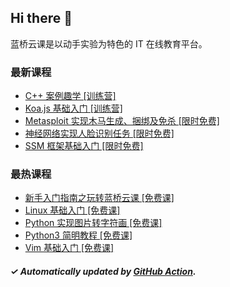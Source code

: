 ## Hi there 👋

蓝桥云课是以动手实验为特色的 IT 在线教育平台。

### 最新课程

<!-- LATEST:START -->
- [C++ 案例趣学 [训练营]](https://www.lanqiao.cn/courses/9292/)
- [Koa.js 基础入门 [训练营]](https://www.lanqiao.cn/courses/5000/)
- [Metasploit 实现木马生成、捆绑及免杀 [限时免费]](https://www.lanqiao.cn/courses/715/)
- [神经网络实现人脸识别任务 [限时免费]](https://www.lanqiao.cn/courses/707/)
- [SSM 框架基础入门 [限时免费]](https://www.lanqiao.cn/courses/817/)
<!-- LATEST:END -->

### 最热课程

<!-- HOTEST:START -->
- [新手入门指南之玩转蓝桥云课 [免费课]](https://www.lanqiao.cn/courses/63/)
- [Linux 基础入门 [免费课]](https://www.lanqiao.cn/courses/1/)
- [Python 实现图片转字符画 [免费课]](https://www.lanqiao.cn/courses/370/)
- [Python3 简明教程 [免费课]](https://www.lanqiao.cn/courses/596/)
- [Vim 基础入门 [免费课]](https://www.lanqiao.cn/courses/2/)
<!-- HOTEST:END -->

##### ✓ Automatically updated by [GitHub Action](https://github.com/lanqiao-courses/.github/actions/workflows/update.yml).
